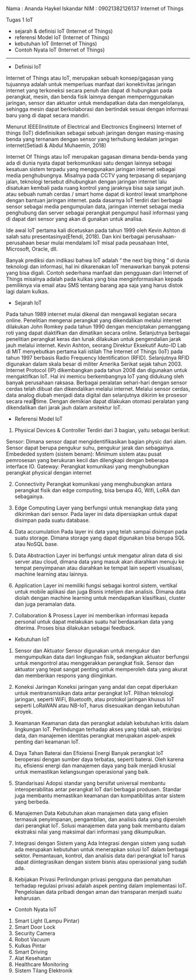 Nama : Ananda Haykel Iskandar
NIM : 09021382126137
Internet of Things

Tugas 1 IoT

- sejarah & definisi IoT (Internet of Things)
- referensi Model IoT (Internet of Things)
- kebutuhan IoT (Internet of Things)
- Contoh Nyata IoT (Internet of Things)

---------------------------------------------------------------------------

- Definisi IoT

Internet of Things atau IoT, merupakan sebuah konsep/gagasan yang tujuannya adalah untuk 
memperluas manfaat dari konektivitas jaringan internet yang terkoneksi secara penuh dan dapat di 
hubungkan pada perangkat, mesin, dan benda fisik lainnya dengan mempernggunakan jaringan, sensor 
dan aktuator untuk mendapatkan data dan mengelolanya, sehingga mesin dapat berkolaborasi dan 
bertindak sesuai dengan informasi baru yang di dapat secara mandiri.

Menurut IEEE(Institute of Electrical and Electronics Engineers) Internet of things (IoT) 
didefinisikan sebagai sebuah jaringan dengan masing-masing benda yang ternanam dengan sensor 
yang terhubung kedalam jaringan internet(Setiadi & Abdul Muhaemin, 2018)

Internet Of Things atau IoT merupakan gagasan dimana benda-benda yang ada di dunia nyata 
dapat berkomunikasi satu dengan lainnya sebagai kesatuan sistem terpadu yang menggunakan jaringan 
internet sebagai media penghubungnya. Misalnya pada CCTV yang terpasang di sepanjang jalan, 
teknologi tersebut dihubungkan dengan jaringan internet lalu disatukan kembali pada ruang kontrol 
yang jaraknya bisa saja sangat jauh. atau sebuah rumah cerdas / smart home dapat di kontrol lewat 
smartphone dengan bantuan jaringan internet. pada dasarnya IoT terdiri dari berbagai sensor sebagai 
media pengumpulan data, jaringan internet sebagai media penghubung dan server sebagai perangkat 
pengumpul hasil informasi yang di dapat dari sensor yang akan di gunakan untuk analisa.

Ide awal IoT pertama kali dicetuskan pada tahun 1999 oleh Kevin Ashton di salah satu 
presentasinya(Efendi, 2018). Dan kini berbagai perusahaan-perusahaan besar mulai mendalami IoT 
misal pada peusahaan Intel, Microsoft, Oracle, dll.

Banyak prediksi dan indikasi bahwa IoT adalah “ the next big thing ” di dunia teknologi dan 
informasi, hal ini dikarenakan IoT menawarkan banyak potensi yang bisa digali. Contoh sederhana 
manfaat dan pengguaan dari Internet of Things misalnya adalah pada kulkas yang bisa 
menginformasikan kepada pemiliknya via email atau SMS tentang barang apa saja yang harus distok 
lagi dalam kulkas.

- Sejarah IoT

Pada tahun 1989 internet mulai dikenal dan 
mengawali kegiatan secara online. Penelitian mengenai 
perangkat yang dikendalikan melalui internet 
dilakukan John Romkey pada tahun 1990 dengan 
menciptakan pemanggang roti yang dapat diaktifkan 
dan dimatikan secara online. Selanjutnya berbagai 
penelitian perangkat keras dan lunak dilakukan untuk 
pengendalian jarak jauh melalui internet. Kevin 
Ashton, seorang Direktur Eksekutif Auto-ID Lab di 
MIT menyebutkan pertama kali istilah The Internet of 
Things (IoT) pada tahun 1997 berbasis Radio 
Frequency Identification (RFID). Selanjutnya RFID 
digunakan dalam skala besar di militer Amerika Serikat 
sejak tahun 2003. Internet Protocol (IP) dikembangkan 
pada tahun 2008 dan digunakan untuk mengaktifkan 
IoT. Hal ini memicu berkembangnya IoT yang 
didukung oleh banyak perusahaan raksasa.
Berbagai peralatan sehari-hari dengan sensor 
cerdas telah dibuat dan dikendalikan melalui internet. 
Melalui sensor cerdas, data analog diubah menjadi data 
digital dan selanjutnya dikirim ke prosesor secara realtime. Dengan demikian dapat dilakukan otomasi 
peralatan yang dikendalikan dari jarak jauh dalam 
arsitektur IoT.


- Referensi Model IoT

1. Physical Devices & Controller
Terdiri dari 3 bagian, yaitu sebagai berikut:

Sensor: Dimana sensor dapat mengidentifikasikan bagian physic dari alam. Sensor dapat berupa pengukur suhu, pengukur jarak dan sebagainya.
Embededed system (sistem benam): Minimum sistem atau pusat pemrosesan yang berukuran kecil dan dilengkapi dengan beberapa interface IO.
Gateway: Perangkat komunikasi yang menghubungkan perangkat physical dengan internet

2. Connectivity
Perangkat komunikasi yang menghubungkan antara perangkat fisik dan edge computing, bisa berupa 4G, Wifi, LoRA dan sebagainya.

3. Edge Computing
Layer yang berfungsi untuk menangkap data yang dikirimkan dari sensor. Pada layer ini data dipersiapkan untuk dapat disimpan pada suatu database.

4. Data accumulation
Pada layer ini data yang telah sampai disimpan pada suatu storage. Dimana storage yang dapat digunakan bisa berupa SQL atau NoSQL base.

5. Data Abstraction
Layer ini berfungsi untuk mengatur aliran data di sisi server atau cloud, dimana data yang masuk akan diarahkan menuju ke tempat penyimpanan atau diarahkan ke tempat lain seperti visualisasi, machine learning atau lainnya.

6. Application
Layer ini memiliki fungsi sebagai kontrol sistem, vertikal untuk mobile aplikasi dan juga Bisnis intelijen dan analisis. Dimana data diolah dengan machine learning untuk mendapatkan klasifikasi, cluster dan juga peramalan data.

7. Collaboration & Prosess
Layer ini memberikan informasi kepada personal untuk dapat melakukan suatu hal berdasarkan data yang diterima. Proses bisa dilakukan sebagai feedback.

- Kebutuhan IoT

1. Sensor dan Aktuator
Sensor digunakan untuk mengukur dan mengumpulkan data dari lingkungan fisik, sedangkan aktuator berfungsi untuk mengontrol atau menggerakkan perangkat fisik. Sensor dan aktuator yang tepat sangat penting untuk memperoleh data yang akurat dan memberikan respons yang diinginkan.

2. Koneksi Jaringan
Koneksi jaringan yang andal dan cepat diperlukan untuk mentransmisikan data antar perangkat IoT. Pilihan teknologi jaringan, seperti WiFi, Bluetooth, atau protokol jaringan khusus IoT seperti LoRaWAN atau NB-IoT, harus disesuaikan dengan kebutuhan proyek.

3. Keamanan
Keamanan data dan perangkat adalah kebutuhan kritis dalam lingkungan IoT. Perlindungan terhadap akses yang tidak sah, enkripsi data, dan manajemen identitas perangkat merupakan aspek-aspek penting dari keamanan IoT.

4. Daya Tahan Baterai dan Efisiensi Energi
Banyak perangkat IoT beroperasi dengan sumber daya terbatas, seperti baterai. Oleh karena itu, efisiensi energi dan manajemen daya yang baik menjadi krusial untuk memastikan kelangsungan operasional yang baik.

5. Standarisasi
Adopsi standar yang bersifat universal membantu interoperabilitas antar perangkat IoT dari berbagai produsen. Standar juga membantu memastikan keamanan dan kompatibilitas antar sistem yang berbeda.

6. Manajemen Data
Kebutuhan akan manajemen data yang efisien termasuk penyimpanan, pengambilan, dan analisis data yang diperoleh dari perangkat IoT. Solusi manajemen data yang baik membantu dalam ekstraksi nilai yang maksimal dari informasi yang dikumpulkan.

7. Integrasi dengan Sistem yang Ada
Integrasi dengan sistem yang sudah ada merupakan kebutuhan untuk menerapkan solusi IoT dalam berbagai sektor. Pemantauan, kontrol, dan analisis data dari perangkat IoT harus dapat diintegrasikan dengan sistem bisnis atau operasional yang sudah ada.

8. Kebijakan Privasi
Perlindungan privasi pengguna dan pematuhan terhadap regulasi privasi adalah aspek penting dalam implementasi IoT. Pengelolaan data pribadi dengan aman dan transparan menjadi suatu keharusan.

- Contoh Nyata IoT

1. Smart Light (Lampu Pintar)
2. Smart Door Lock
3. Security Camera
4. Robot Vacuum
5. Kulkas Pintar
6. Smart Driving
7. Alat Kesehatan
8. Healthcare Monitoring
9. Sistem Tilang Elektronik
